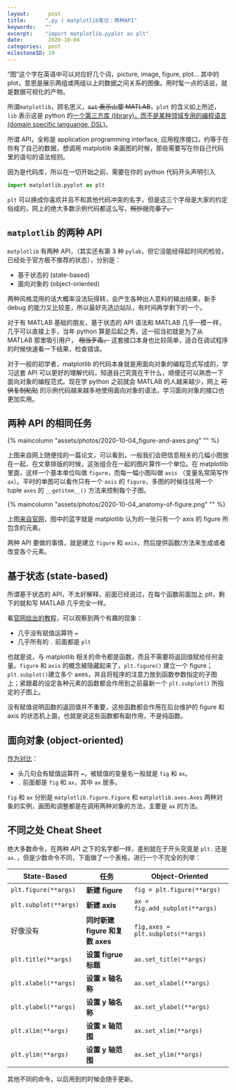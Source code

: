 ```yaml
---
layout:      post
title:      ".py | matplotlib笔记：两种API"
keywords:   ""
excerpt:    "import matplotlib.pyplot as plt"
date:        2020-10-04
categories:  post
milestoneID: 19
---
```


“图”这个字在英语中可以对应好几个词，picture, image, figure, plot... 其中的 plot，意思是展示两组或两组以上的数据之间关系的图像。用时髦一点的话说，就是数据可视化的产物。  

所谓`matplotlib`，顾名思义，~~`mat` 表示山寨 MATLAB~~，`plot` 的含义如上所述，`lib` 表示这是 python 的[一个第三方库 (library)，而不是某种领域专用的编程语言 (domain specific languange, DSL)](http://www.yinwang.org/blog-cn/2017/05/25/dsl)。

所谓 API，全称是 application programming interface, 应用程序接口，约等于在你有了自己的数据，想调用 matplotlib 来画图的时候，那些需要写在你自己代码里的语句的语法规则。

因为是代码库，所以在一切开始之前，需要在你的 python 代码开头声明引入

```python
import matplotlib.pyplot as plt
```

`plt` 可以换成你喜欢并且不和其他代码冲突的名字，但是这三个字母是大家的约定俗成的，网上的绝大多数示例代码都这么写，~~照抄就完事了。~~

## `matplotlib` 的两种 API

`matplotlib` 有两种 API，（其实还有第 3 种 `pylab`，但它没能经得起时间的检验，已经处于官方极不推荐的状态），分别是：

- 基于状态的 (state-based)
- 面向对象的 (object-oriented)

两种风格混用的话大概率没法玩得转，会产生各种出人意料的输出结果，新手 debug 的能力又比较差，所以最好先选边站队，有时间再学剩下的一个。

对于有 MATLAB 基础的朋友，基于状态的 API 语法和 MATLAB 几乎一模一样，几乎可以直接上手，当年 python 算是后起之秀，这一招当初就是为了从 MATLAB 那里吸引用户， ~~相当歹毒。~~ 这套接口本身也比较简单，适合在调试程序的时候快速看一下结果，检查错误。

对于一般的初学者，matplotlib 的代码本身就是用面向对象的编程范式写成的，学习这套 API 可以更好的理解代码，知道自己究竟在干什么，顺便还可以熟悉一下面向对象的编程范式。现在学 python 之前就会 MATLAB 的人越来越少，网上 ~~可供复制粘贴~~ 的示例代码越来越多地使用面向对象的语法，学习面向对象的接口也更加实用。

## 两种 API 的相同任务

{% maincolumn "assets/photos/2020-10-04_figure-and-axes.png" "" %}

上图来自网上随便找的一篇论文，可以看到，一般我们会把信息相关的几幅小图放在一起，在文章排版的时候，这张组合在一起的图片算作一个单位。在 matplotlib 里面，这样一个基本单位叫做 `figure`，而每一幅小图叫做 `axis` （变量名常简写作 `ax`）。平时的单图可以看作只有一个 `axis` 的 `figure`，多图的时候往往用一个 tuple `axes` 的 `__getitem__()` 方法来控制每个子图。

{% maincolumn "assets/photos/2020-10-04_anatomy-of-figure.png" "" %}

上图[来自官网](https://matplotlib.org/gallery/showcase/anatomy.html#anatomy-of-a-figure)，图中的蓝字就是 matplotlib 认为的一张只有一个 axis 的 figure 所包含的元素。

两种 API 要做的事情，就是建立 `figure` 和 `axis`，然后提供函数/方法来生成或者改变各个元素。

## 基于状态 (state-based)

所谓基于状态的 API，不太好解释，前面已经说过，在每个函数前面加上 plt，剩下的就和写 MATLAB 几乎完全一样。

看[官网给出的教程](https://matplotlib.org/tutorials/introductory/pyplot.html#sphx-glr-tutorials-introductory-pyplot-py)，可以观察到两个有趣的现象：

- 几乎没有赋值运算符 `=`
- 几乎所有的 `.` 前面都是 `plt`

也就是说，与 matplotlib 相关的命令都是函数，而且不需要将返回值赋给任何变量。`figure` 和 `axis` 的概念被隐藏起来了，`plt.figure()` 建立一个 figure；`plt.subplot()`建立多个 axes，并且将程序的注意力放到函数参数指定的子图上；紧跟着的设定各种元素的函数都会作用到之前最新一个 `plt.subplot()` 所指定的子图上。

没有赋值说明函数的返回值并不重要，这些函数都会作用在后台维护的 figure 和 axis 的状态机上面，也就是说这些函数都有副作用，不是纯函数。

## 面向对象 (object-oriented)

[作为对比](https://matplotlib.org/gallery/showcase/anatomy.html#anatomy-of-a-figure)：

- 头几句会有赋值运算符 `=`，被赋值的变量名一般就是 `fig` 和 `ax`。
- `.` 前面都是 `fig` 和 `ax`，其中 `ax` 居多。

`fig` 和 `ax` 分别是 `matplotlib.figure.Figure` 和 `matplotlib.axes.Axes` 两种对象的实例，画图和调整都是在调用两种对象的方法，主要是 `ax` 的方法。

## 不同之处 Cheat Sheet

绝大多数命令，在两种 API 之下的名字都一样，差别就在于开头究竟是 `plt.` 还是 `ax.`，但是少数命令不同，下面做了一个表格，进行一个不完全的列举：

| State-Based | 任务 | Object-Oriented |
|---|---|---|
|`plt.figure(**args)`|__新建 figure__|`fig = plt.figure(**args)`|
|`plt.subplot(**args)`|__新建 axis__|`ax = fig.add_subplot(**args)`|
|好像没有|__同时新建 figure 和复数 axes__|`fig,axes = plt.subplots(**args)`|
|`plt.title(**args)`|__设置 figrue 标题__|`ax.set_title(**args)`|
|`plt.xlabel(**args)`|__设置 x 轴名称__|`ax.set_xlabel(**args)`|
|`plt.ylabel(**args)`|__设置 y 轴名称__|`ax.set_ylabel(**args)`|
|`plt.xlim(**args)`|__设置 x 轴范围__|`ax.set_xlim(**args)`|
|`plt.ylim(**args)`|__设置 y 轴范围__|`ax.set_ylim(**args)`|

其他不同的命令，以后用到的时候会随手更新。

